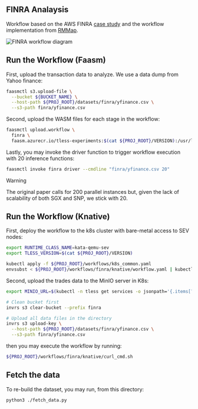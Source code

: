 ## FINRA Analaysis

Workflow based on the AWS FINRA [case study](
https://aws.amazon.com/solutions/case-studies/finra-data-validation/) and the
workflow implementation from [RMMap](
https://dl.acm.org/doi/abs/10.1145/3627703.3629568).

![FINRA workflow diagram](./serverless_workflows_finra.png)

## Run the Workflow (Faasm)

First, upload the transaction data to analyze. We use a data dump from Yahoo
finance:

```bash
faasmctl s3.upload-file \
  --bucket ${BUCKET_NAME} \
  --host-path ${PROJ_ROOT}/datasets/finra/yfinance.csv \
  --s3-path finra/yfinance.csv
```

Second, upload the WASM files for each stage in the workflow:

```bash
faasmctl upload.workflow \
  finra \
  faasm.azurecr.io/tless-experiments:$(cat ${PROJ_ROOT}/VERSION):/usr/local/faasm/wasm/finra
```

Lastly, you may invoke the driver function to trigger workflow execution
with 20 inference functions:

```bash
faasmctl invoke finra driver --cmdline "finra/yfinance.csv 20"
```

> [!WARNING]
> The original paper calls for 200 parallel instances but, given the lack of
> scalability of both SGX and SNP, we stick with 20.

## Run the Workflow (Knative)

First, deploy the workflow to the k8s cluster with bare-metal access to SEV nodes:

```bash
export RUNTIME_CLASS_NAME=kata-qemu-sev
export TLESS_VERSION=$(cat ${PROJ_ROOT}/VERSION)

kubectl apply -f ${PROJ_ROOT}/workflows/k8s_common.yaml
envsubst < ${PROJ_ROOT}/workflows/finra/knative/workflow.yaml | kubectl apply -f -
```

Second, upload the trades data to the MinIO server in K8s:

```bash
export MINIO_URL=$(kubectl -n tless get services -o jsonpath='{.items[?(@.metadata.name=="minio")].spec.clusterIP}')

# Clean bucket first
invrs s3 clear-bucket --prefix finra

# Upload all data files in the directory
invrs s3 upload-key \
  --host-path ${PROJ_ROOT}/datasets/finra/yfinance.csv \
  --s3-path finra/yfinance.csv
```

then you may execute the workflow by running:

```bash
${PROJ_ROOT}/workflows/finra/knative/curl_cmd.sh
```

## Fetch the data

To re-build the dataset, you may run, from this directory:

```bash
python3 ./fetch_data.py
```
